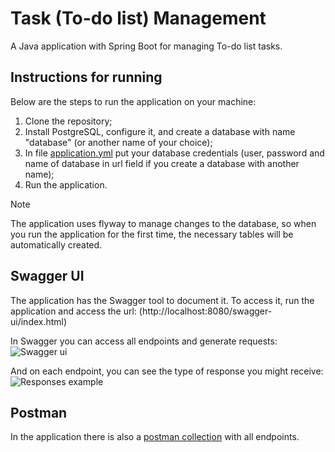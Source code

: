 # Task (To-do list) Management

A Java application with Spring Boot for managing To-do list tasks.

## Instructions for running

Below are the steps to run the application on your machine:

1. Clone the repository;
2. Install PostgreSQL, configure it, and create a database with name "database" (or another name of your choice);
3. In file [application.yml](https://github.com/icarusrodrigues/ToDo-List/blob/main/src/main/resources/application.yml) put your database credentials (user, password and name of database in url field if you create a database with another name);
4. Run the application.

> [!NOTE]  
> The application uses flyway to manage changes to the database, so when you run the application for the first time, the necessary tables will be automatically created.

## Swagger UI

The application has the Swagger tool to document it. To access it, run the application and access the url: (http://localhost:8080/swagger-ui/index.html)

In Swagger you can access all endpoints and generate requests:
![Swagger ui](https://github.com/icarusrodrigues/ToDo-List/assets/68354040/461618e7-0819-4fa8-8302-894e3e3b8abc)

And on each endpoint, you can see the type of response you might receive:
![Responses example](https://github.com/icarusrodrigues/ToDo-List/assets/68354040/9c3305aa-ae18-4267-b7f0-1844e0f50d56)

## Postman

In the application there is also a [postman collection](https://github.com/icarusrodrigues/ToDo-List/blob/main/To_Do_List%20_Collection.postman_collection.json) with all endpoints.

